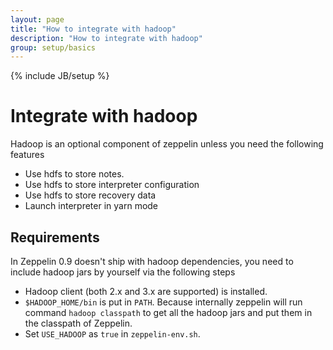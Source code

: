 ```yaml
---
layout: page
title: "How to integrate with hadoop"
description: "How to integrate with hadoop"
group: setup/basics
---
```

<!--
Licensed under the Apache License, Version 2.0 (the "License");
you may not use this file except in compliance with the License.
You may obtain a copy of the License at

http://www.apache.org/licenses/LICENSE-2.0

Unless required by applicable law or agreed to in writing, software
distributed under the License is distributed on an "AS IS" BASIS,
WITHOUT WARRANTIES OR CONDITIONS OF ANY KIND, either express or implied.
See the License for the specific language governing permissions and
limitations under the License.
-->
{% include JB/setup %}

# Integrate with hadoop

<div id="toc"></div>

Hadoop is an optional component of zeppelin unless you need the following features

* Use hdfs to store notes. 
* Use hdfs to store interpreter configuration
* Use hdfs to store recovery data
* Launch interpreter in yarn mode

## Requirements

In Zeppelin 0.9 doesn't ship with hadoop dependencies, you need to include hadoop jars by yourself via the following steps

* Hadoop client (both 2.x and 3.x are supported) is installed.
* `$HADOOP_HOME/bin` is put in `PATH`. Because internally zeppelin will run command `hadoop classpath` to get all the hadoop jars and put them in the classpath of Zeppelin.
* Set `USE_HADOOP` as `true` in `zeppelin-env.sh`.
